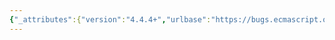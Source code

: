 ```yaml
---
{"_attributes":{"version":"4.4.4+","urlbase":"https://bugs.ecmascript.org/","maintainer":"dherman@mozilla.com"},"bug":{"bug_id":3881,"creation_ts":"2015-02-13 12:17:00 -0800","short_desc":"15.2.1.16.3: extra \"importedModule\"","delta_ts":"2015-02-19 19:10:52 -0800","product":"Draft for 6th Edition","component":"editorial issue","version":"Rev 33: February 12, 2015 Draft","rep_platform":"All","op_sys":"All","bug_status":"RESOLVED","resolution":"FIXED","priority":"Normal","bug_severity":"normal","everconfirmed":true,"reporter":{"uid":"jmdyck","name":"Michael Dyck"},"assigned_to":{"uid":"allen","name":"Allen Wirfs-Brock"},"long_desc":[{"commentid":12567,"comment_count":0,"who":{"uid":"jmdyck","name":"Michael Dyck"},"bug_when":"2015-02-13 12:17:39 -0800","thetext":"In 15.2.1.16.3 \"ResolveExport(...) Concrete Method\",\nstep 5.a.iv says:\n    Let indirectResolution be importedModule importedModule.ResolveExport(...).\n\nDelete extra \"importedModule\"."},{"commentid":12568,"comment_count":1,"who":{"uid":"allen","name":"Allen Wirfs-Brock"},"bug_when":"2015-02-13 13:02:36 -0800","thetext":"fixed in rev34 editor's draft"},{"commentid":13018,"comment_count":2,"who":{"uid":"allen","name":"Allen Wirfs-Brock"},"bug_when":"2015-02-19 19:10:52 -0800","thetext":"fixed in rev34"}]}}
---
```

